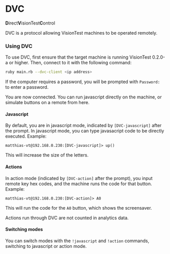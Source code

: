 # DVC
**D**irect**V**isionTest**C**ontrol

DVC is a protocol allowing VisionTest machines to be operated remotely.

### Using DVC
To use DVC, first ensure that the target machine is running VisionTest 0.2.0-a or higher.
Then, connect to it with the following command:

```sh
ruby main.rb --dvc-client <ip address>
```

If the computer requires a password, you will be prompted with `Password: ` to enter a password.

You are now connected. You can run javascript directly on the machine, or simulate buttons on a remote from here.

#### Javascript
By default, you are in javascript mode, indicated by `[DVC-javascript]` after the prompt.
In javascript mode, you can type javasacript code to be directly executed. Example:
```
matthias-vt@192.168.0.230:[DVC-javascript]> up()
```
This will increase the size of the letters.

#### Actions
In action mode (indicated by `[DVC-action]` after the prompt), you input remote key hex codes, and the machine runs the code for that button. Example:
```
matthias-vt@192.168.0.230:[DVC-action]> A0
```
This will run the code for the `A0` button, which shows the screensaver.

Actions run through DVC are not counted in analytics data.

#### Switching modes
You can switch modes with the `!javascript` and `!action` commands, switching to javascript or action mode.
